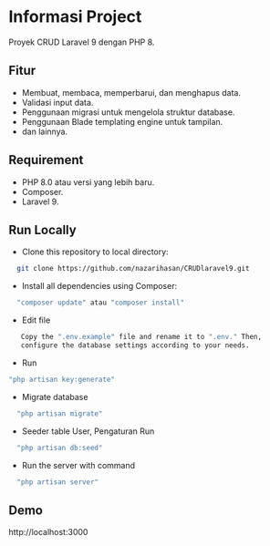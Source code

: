 # Informasi Project

Proyek CRUD Laravel 9 dengan PHP 8.


## Fitur

- Membuat, membaca, memperbarui, dan menghapus data.
- Validasi input data.
- Penggunaan migrasi untuk mengelola struktur database.
- Penggunaan Blade templating engine untuk tampilan.
- dan lainnya.

## Requirement

- PHP 8.0 atau versi yang lebih baru.
- Composer.
- Laravel 9.

## Run Locally

- Clone this repository to local directory:
```bash
  git clone https://github.com/nazarihasan/CRUDlaravel9.git
```

- Install all dependencies using Composer:
```bash
  "composer update" atau "composer install"
```

- Edit file
```bash
   Copy the ".env.example" file and rename it to ".env." Then,  
   configure the database settings according to your needs.
```
- Run
```bash
"php artisan key:generate"
```

- Migrate database
```bash
  "php artisan migrate"
```

- Seeder table User, Pengaturan Run 
```bash
  "php artisan db:seed"
```

- Run the server with command 
```bash
  "php artisan server"
```


## Demo

http://localhost:3000

